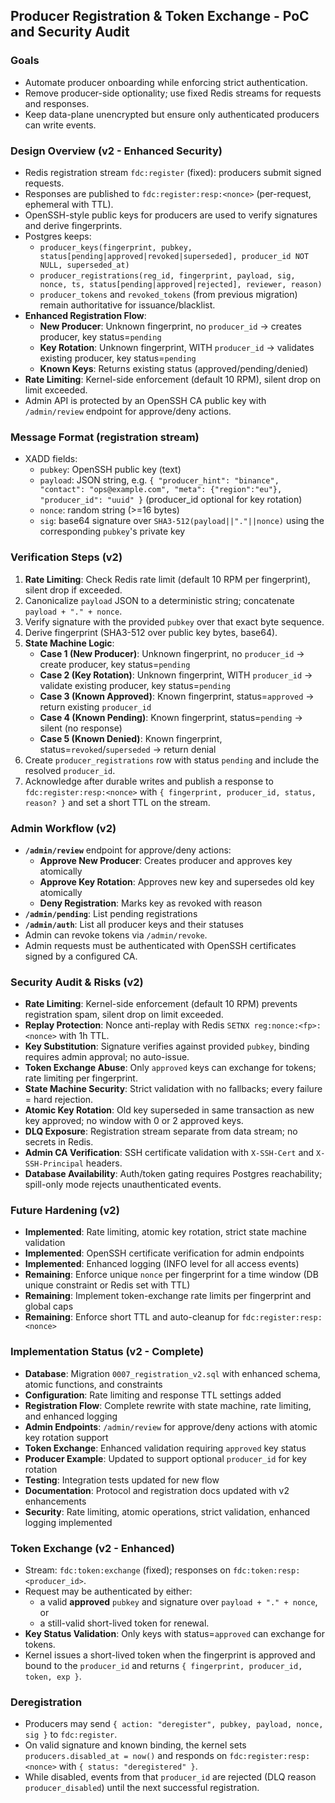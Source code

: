 ## Producer Registration & Token Exchange - PoC and Security Audit

### Goals
- Automate producer onboarding while enforcing strict authentication.
- Remove producer-side optionality; use fixed Redis streams for requests and responses.
- Keep data-plane unencrypted but ensure only authenticated producers can write events.

### Design Overview (v2 - Enhanced Security)
- Redis registration stream `fdc:register` (fixed): producers submit signed requests.
- Responses are published to `fdc:register:resp:<nonce>` (per-request, ephemeral with TTL).
- OpenSSH-style public keys for producers are used to verify signatures and derive fingerprints.
- Postgres keeps:
  - `producer_keys(fingerprint, pubkey, status[pending|approved|revoked|superseded], producer_id NOT NULL, superseded_at)`
  - `producer_registrations(reg_id, fingerprint, payload, sig, nonce, ts, status[pending|approved|rejected], reviewer, reason)`
  - `producer_tokens` and `revoked_tokens` (from previous migration) remain authoritative for issuance/blacklist.
- **Enhanced Registration Flow**:
  - **New Producer**: Unknown fingerprint, no `producer_id` → creates producer, key status=`pending`
  - **Key Rotation**: Unknown fingerprint, WITH `producer_id` → validates existing producer, key status=`pending`
  - **Known Keys**: Returns existing status (approved/pending/denied)
- **Rate Limiting**: Kernel-side enforcement (default 10 RPM), silent drop on limit exceeded.
- Admin API is protected by an OpenSSH CA public key with `/admin/review` endpoint for approve/deny actions.

### Message Format (registration stream)
- XADD fields:
  - `pubkey`: OpenSSH public key (text)
  - `payload`: JSON string, e.g. `{ "producer_hint": "binance", "contact": "ops@example.com", "meta": {"region":"eu"}, "producer_id": "uuid" }` (producer_id optional for key rotation)
  - `nonce`: random string (>=16 bytes)
  - `sig`: base64 signature over `SHA3-512(payload||"."||nonce)` using the corresponding `pubkey`'s private key

### Verification Steps (v2)
1. **Rate Limiting**: Check Redis rate limit (default 10 RPM per fingerprint), silent drop if exceeded.
2. Canonicalize `payload` JSON to a deterministic string; concatenate `payload + "." + nonce`.
3. Verify signature with the provided `pubkey` over that exact byte sequence.
4. Derive fingerprint (SHA3-512 over public key bytes, base64).
5. **State Machine Logic**:
   - **Case 1 (New Producer)**: Unknown fingerprint, no `producer_id` → create producer, key status=`pending`
   - **Case 2 (Key Rotation)**: Unknown fingerprint, WITH `producer_id` → validate existing producer, key status=`pending`
   - **Case 3 (Known Approved)**: Known fingerprint, status=`approved` → return existing `producer_id`
   - **Case 4 (Known Pending)**: Known fingerprint, status=`pending` → silent (no response)
   - **Case 5 (Known Denied)**: Known fingerprint, status=`revoked`/`superseded` → return denial
6. Create `producer_registrations` row with status `pending` and include the resolved `producer_id`.
7. Acknowledge after durable writes and publish a response to `fdc:register:resp:<nonce>` with `{ fingerprint, producer_id, status, reason? }` and set a short TTL on the stream.

### Admin Workflow (v2)
- **`/admin/review`** endpoint for approve/deny actions:
  - **Approve New Producer**: Creates producer and approves key atomically
  - **Approve Key Rotation**: Approves new key and supersedes old key atomically
  - **Deny Registration**: Marks key as revoked with reason
- **`/admin/pending`**: List pending registrations
- **`/admin/auth`**: List all producer keys and their statuses
- Admin can revoke tokens via `/admin/revoke`.
- Admin requests must be authenticated with OpenSSH certificates signed by a configured CA.

### Security Audit & Risks (v2)
- **Rate Limiting**: Kernel-side enforcement (default 10 RPM) prevents registration spam, silent drop on limit exceeded.
- **Replay Protection**: Nonce anti-replay with Redis `SETNX reg:nonce:<fp>:<nonce>` with 1h TTL.
- **Key Substitution**: Signature verifies against provided `pubkey`, binding requires admin approval; no auto-issue.
- **Token Exchange Abuse**: Only `approved` keys can exchange for tokens; rate limiting per fingerprint.
- **State Machine Security**: Strict validation with no fallbacks; every failure = hard rejection.
- **Atomic Key Rotation**: Old key superseded in same transaction as new key approved; no window with 0 or 2 approved keys.
- **DLQ Exposure**: Registration stream separate from data stream; no secrets in Redis.
- **Admin CA Verification**: SSH certificate validation with `X-SSH-Cert` and `X-SSH-Principal` headers.
- **Database Availability**: Auth/token gating requires Postgres reachability; spill-only mode rejects unauthenticated events.

### Future Hardening (v2)
- **Implemented**: Rate limiting, atomic key rotation, strict state machine validation
- **Implemented**: OpenSSH certificate verification for admin endpoints
- **Implemented**: Enhanced logging (INFO level for all access events)
- **Remaining**: Enforce unique `nonce` per fingerprint for a time window (DB unique constraint or Redis set with TTL)
- **Remaining**: Implement token-exchange rate limits per fingerprint and global caps
- **Remaining**: Enforce short TTL and auto-cleanup for `fdc:register:resp:<nonce>`

### Implementation Status (v2 - Complete)
- **Database**: Migration `0007_registration_v2.sql` with enhanced schema, atomic functions, and constraints
- **Configuration**: Rate limiting and response TTL settings added
- **Registration Flow**: Complete rewrite with state machine, rate limiting, and enhanced logging
- **Admin Endpoints**: `/admin/review` for approve/deny actions with atomic key rotation support
- **Token Exchange**: Enhanced validation requiring `approved` key status
- **Producer Example**: Updated to support optional `producer_id` for key rotation
- **Testing**: Integration tests updated for new flow
- **Documentation**: Protocol and registration docs updated with v2 enhancements
- **Security**: Rate limiting, atomic operations, strict validation, enhanced logging implemented

### Token Exchange (v2 - Enhanced)
- Stream: `fdc:token:exchange` (fixed); responses on `fdc:token:resp:<producer_id>`.
- Request may be authenticated by either:
  - a valid **approved** `pubkey` and signature over `payload + "." + nonce`, or
  - a still-valid short-lived token for renewal.
- **Key Status Validation**: Only keys with status=`approved` can exchange for tokens.
- Kernel issues a short-lived token when the fingerprint is approved and bound to the `producer_id` and returns `{ fingerprint, producer_id, token, exp }`.

### Deregistration
- Producers may send `{ action: "deregister", pubkey, payload, nonce, sig }` to `fdc:register`.
- On valid signature and known binding, the kernel sets `producers.disabled_at = now()` and responds on `fdc:register:resp:<nonce>` with `{ status: "deregistered" }`.
- While disabled, events from that `producer_id` are rejected (DLQ reason `producer_disabled`) until the next successful registration.

